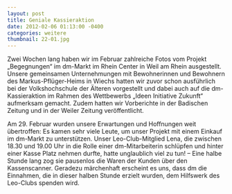```yaml
---
layout: post
title: Geniale Kassieraktion
date: 2012-02-06 01:13:00 -0400
categories: weitere
thumbnail: 22-01.jpg
---
```

Zwei Wochen lang haben wir im Februar zahlreiche Fotos vom Projekt „Begegnungen“ im dm-Markt im Rhein Center in Weil am Rhein ausgestellt. Unsere gemeinsamen Unternehmungen mit Bewohnerinnen und Bewohnern des Markus-Pflüger-Heims in Wiechs hatten wir zuvor schon ausführlich bei der Volkshochschule der Älteren vorgestellt und dabei auch auf die dm-Kassieraktion im Rahmen des Wettbewerbs „Ideen Initiative Zukunft“ aufmerksam gemacht. Zudem hatten wir Vorberichte in der Badischen Zeitung und in der Weiler Zeitung veröffentlicht.

Am 29. Februar wurden unsere Erwartungen und Hoffnungen weit übertroffen: Es kamen sehr viele Leute, um unser Projekt mit einem Einkauf im dm-Markt zu unterstützen. Unser Leo-Club-Mitglied Lena, die zwischen 18.30 und 19.00 Uhr in die Rolle einer dm-Mitarbeiterin schlüpfen und hinter einer Kasse Platz nehmen durfte, hatte unglaublich viel zu tun! – Eine halbe Stunde lang zog sie pausenlos die Waren der Kunden über den Kassenscanner. Geradezu märchenhaft erscheint es uns, dass dm die Einnahmen, die in dieser halben Stunde erzielt wurden, dem Hilfswerk des Leo-Clubs spenden wird.